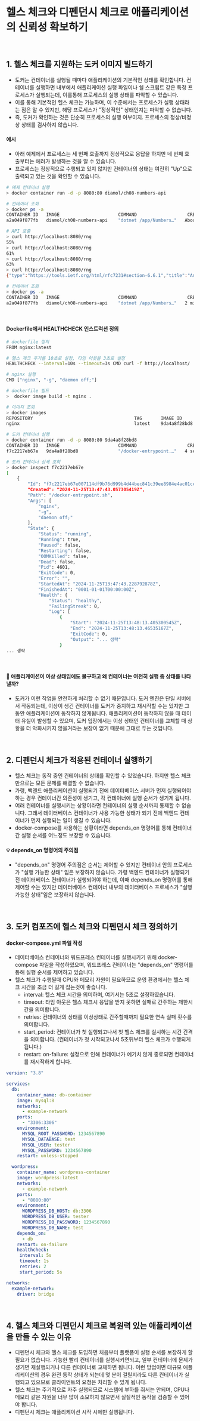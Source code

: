 # 헬스 체크와 디펜던시 체크로 애플리케이션의 신뢰성 확보하기

<br>

## 1. 헬스 체크를 지원하는 도커 이미지 빌드하기

- 도커는 컨테이너를 실행될 때마다 애플리케이션의 기본적인 상태를 확인합니다. 컨테이너를 실행하면 내부에서 애플리케이션 실행 파일이나 쉘 스크립트 같은 특정 프로세스가 실행되는데, 이를통해 프로세스의 실행 상태를 파악할 수 있습니다.
- 이를 통해 기본적인 헬스 체크는 가능하며, 이 수준에서는 프로세스가 실행 상태라는 점은 알 수 있지만, 해당 프로세스가 "정상적인" 상태인지는 파악할 수 없습니다.
- 즉, 도커가 확인하는 것은 단순히 프로세스의 실행 여부이지. 프로세스의 정상/비정상 상태를 검사하지 않습니다.

#### 예시

- 아래 예제에서 프로세스는 세 번째 호출까지 정상적으로 응답을 하지만 네 번째 호출부터는 에러가 발생하는 것을 알 수 있습니다.
- 프로세스는 정상적으로 수행되고 있지 않지만 컨테이너의 상태는 여전히 "Up"으로 출력되고 있는 것을 확인할 수 있습니다.

```bash
# 예제 컨테이너 실행
> docker container run -d -p 8080:80 diamol/ch08-numbers-api

# 컨테이너 조회
> docker ps -a
CONTAINER ID   IMAGE                      COMMAND                   CREATED              STATUS                      PORTS                               NAMES
a2a049f877fb   diamol/ch08-numbers-api    "dotnet /app/Numbers…"   About a minute ago   Up About a minute           0.0.0.0:8080->80/tcp                suspicious_villani

# API 호출
> curl http://localhost:8080/rng
55%
> curl http://localhost:8080/rng
61%
> curl http://localhost:8080/rng
63%
> curl http://localhost:8080/rng
{"type":"https://tools.ietf.org/html/rfc7231#section-6.6.1","title":"An error occured while processing your request.","status":500,"traceId":"|101cc1ba-465c8b4f9d79cd95."}%

# 컨테이너 조회
> docker ps -a
CONTAINER ID   IMAGE                      COMMAND                   CREATED         STATUS                      PORTS                               NAMES
a2a049f877fb   diamol/ch08-numbers-api    "dotnet /app/Numbers…"   2 minutes ago   Up 2 minutes                0.0.0.0:8080->80/tcp                suspicious_villani
```

<br>

#### Dockerfile에서 HEALTHCHECK 인스트럭션 정의

```bash
# dockerfile 정의
FROM nginx:latest

# 헬스 제크 주기를 10초로 설정, 타임 아웃을 3초로 설정
HEALTHCHECK --interval=10s --timeout=3s CMD curl -f http://localhost/ || exit 1

# nginx 실행
CMD ["nginx", "-g", "daemon off;"]

# dockerfile 빌드
>  docker image build -t nginx .

# 이미지 조회
> docker images
REPOSITORY                                      TAG       IMAGE ID       CREATED         SIZE
nginx                                           latest    9da4a8f28bd8   7 weeks ago     197MB

# 도커 컨테이너 실행
> docker container run -d -p 8080:80 9da4a8f28bd8
CONTAINER ID   IMAGE                      COMMAND                   CREATED         STATUS                            PORTS                               NAMES
f7c2217eb67e   9da4a8f28bd8               "/docker-entrypoint.…"   4 seconds ago   Up 4 seconds (health: starting)   0.0.0.0:8080->80/tcp                recursing_keldysh

# 도커 컨테이너 상세 조회
> docker inspect f7c2217eb67e
[
    {
        "Id": "f7c2217eb67e007114df9b76d999b4d44bec841c39ee8984e4ac01ce72b00b38",
        "Created": "2024-11-25T13:47:43.057305419Z",
        "Path": "/docker-entrypoint.sh",
        "Args": [
            "nginx",
            "-g",
            "daemon off;"
        ],
        "State": {
            "Status": "running",
            "Running": true,
            "Paused": false,
            "Restarting": false,
            "OOMKilled": false,
            "Dead": false,
            "Pid": 4601,
            "ExitCode": 0,
            "Error": "",
            "StartedAt": "2024-11-25T13:47:43.228792878Z",
            "FinishedAt": "0001-01-01T00:00:00Z",
            "Health": {
                "Status": "healthy",
                "FailingStreak": 0,
                "Log": [
                    {
                        "Start": "2024-11-25T13:48:13.405300545Z",
                        "End": "2024-11-25T13:48:13.46535167Z",
                        "ExitCode": 0,
                        "Output": "... 생략"
                    }
... 생략
```

<br>

#### 🧐 애플리케이션이 이상 상태임에도 불구하고 왜 컨테이너는 여전히 실행 중 상태를 나타낼까?

- 도커가 이런 작업을 안전하게 처리할 수 없기 때문입니다. 도커 엔진은 단일 서버에서 작동되는데, 이상이 생긴 컨테이너를 도커가 중지하고 재시작할 수는 있지만 그 동안 애플리케이션이 동작하지 않게됩니다. 애플리케이션이 동작하지 않을 때 데이터 유실이 발생할 수 있으며, 도커 입장에서는 이상 상태인 컨테이너를 교체할 때 상황을 더 악화시키지 않을거라는 보장이 없기 때문에 그대로 두는 것입니다.

<br>

## 2. 디펜던시 체크가 적용된 컨테이너 실행하기

- 헬스 체크는 동작 중인 컨테이너의 상태를 확인할 수 있었습니다. 하지만 헬스 체크만으로는 모든 문제를 해결할 수 없습니다.
- 가령, 백엔드 애플리케이션이 실행되기 전에 데이터베이스 서버가 먼저 실행되어야 하는 경우 컨테이너간 의존성이 생기고, 각 컨테이너에 실행 순서가 생기게 됩니다.
- 여러 컨테이너를 실행시키는 상황이라면 컨테이너의 실행 순서까지 통제할 수 없습니다. 그래서 데이터베이스 컨테이너가 사용 가능한 상태가 되기 전에 백엔드 컨테이너가 먼저 실행되는 일이 생길 수 있습니다.
- docker-compose를 사용하는 상황이라면 depends_on 명령어를 통해 컨테이너간 실행 순서를 어느정도 보장할 수 있습니다.

#### 💡 depends_on 명령어의 주의점

- "depends_on" 명령어 주의점은 순서는 제어할 수 있지만 컨테이너 안의 프로세스가 "실행 가능한 상태" 임은 보장하지 않습니다. 가령 백엔드 컨테이너가 실행되기전 데이터베이스 컨테이너가 실행되어야 하는데, 이때 depends_on 명령어를 통해 제어할 수는 있지만 데이터베이스 컨테이너 내부의 데이터베이스 프로세스가 "실행 가능한 상태"임은 보장하지 않습니다.

<br>

## 3. 도커 컴포즈에 헬스 체크와 디펜던시 체크 정의하기

#### docker-compose.yml 파일 작성

- 데이터베이스 컨테이너와 워드프레스 컨테이너를 실행시키기 위해 docker-compose 파일을 작성하였으며, 워드프레스 컨테이너는 "depends_on" 명령어를 통해 실행 순서를 제어하고 있습니다.
- 헬스 체크가 수행될때 CPU와 메모리 자원이 필요하므로 운영 환경에서는 헬스 체크 시간을 조금 더 길게 잡는것이 좋습니다.
  - interval: 헬스 체크 시간을 의미하며, 여기서는 5초로 설정하였습니다.
  - timeout: 타임 아웃은 헬스 체크시 응답을 받지 못하면 실패로 간주하는 제한시간을 의미합니다.
  - retries: 컨테이너의 상태를 이상상태로 간주할때까지 필요한 연속 실패 횟수를 의미합니다.
  - start_period: 컨테이너가 첫 실행되고나서 첫 헬스 체크를 실시하는 시간 간격을 의미합니다. (컨테이너가 첫 시작되고나서 5초뒤부터 헬스 체크가 수행되게 됩니다.)
  - restart: on-failure: 설정으로 인해 컨테이너가 예기치 않게 종료되면 컨테이너를 재시작하게 합니다.

```yml
version: "3.8"

services:
  db:
    container_name: db-container
    image: mysql:8
    networks:
      - example-network
    ports:
      - "3306:3306"
    environment:
      MYSQL_ROOT_PASSWORD: 1234567890
      MYSQL_DATABASE: test
      MYSQL_USER: tester
      MYSQL_PASSWORD: 1234567890
    restart: unless-stopped

  wordpress:
    container_name: wordpress-container
    image: wordpress:latest
    networks:
      - example-network
    ports:
      - "8080:80"
    environment:
      WORDPRESS_DB_HOST: db:3306
      WORDPRESS_DB_USER: tester
      WORDPRESS_DB_PASSWORD: 1234567890
      WORDPRESS_DB_NAME: test
    depends_on:
      - db
    restart: on-failure
    healthcheck:
     interval: 5s
     timeout: 1s
     retries: 2
     start_period: 5s

networks:
  example-network:
    driver: bridge
```

<br>

## 4. 헬스 체크와 디펜던시 체크로 복원력 있는 애플리케이션을 만들 수 있는 이유

- 디펜던시 체크와 헬스 체크를 도입하면 처음부터 플랫폼이 실행 순서를 보장하게 할 필요가 없습니다. 가능한 빨리 컨테이너를 실행시키면되고, 일부 컨테이너에 문제가 생기면 재실행되거나 다른 컨테이너로 교체하면 됩니다. 이런 방법이면 대규모 애플리케이션의 경우 완전 동작 상태가 되는데 몇 분이 걸릴지라도 다른 컨테이너가 실행되고 있으므로 클라이언트의 요청은 처리할 수 있게 됩니다.
- 헬스 체크는 주기적으로 자주 실행되므로 시스템에 부하를 줘서는 안되며, CPU나 메모리 같은 자원을 너무 많이 소모하지 않으면서 실질적인 동작을 검증할 수 있어야 합니다.
- 디펜던시 체크는 애플리케이션 시작 시에만 실행됩니다.


